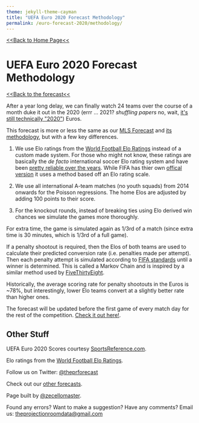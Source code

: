 ```yaml
---
theme: jekyll-theme-cayman
title: "UEFA Euro 2020 Forecast Methodology"
permalink: /euro-forecast-2020/methodology/
---
```

<meta name="twitter:card" content="summary">
<meta property="og:image" content="https://raw.githubusercontent.com/zecellomaster/the-projection-room/master/websitefavicon3.png">

[<<Back to Home Page<<](https://zecellomaster.github.io/the-projection-room/)

# UEFA Euro 2020 Forecast Methodology

[<<Back to the forecast<<](https://zecellomaster.github.io/the-projection-room/euro-forecast-2020/)

After a year long delay, we can finally watch 24 teams over the course of a month duke it out in the 2020 (errr ... 2021? *shuffling papers* no, wait, [it's still technically "2020"](https://www.uefa.com/uefaeuro-2020/news/025c-0f3dbcbd50d8-e5b818335722-1000/)) Euros.

This forecast is more or less the same as our [MLS Forecast](https://theprforecast.com/mls-forecast-2021/) and [its methodology](/mls-forecast-2021/methodology), but with a few key differences.

1) We use Elo ratings from the [World Football Elo Ratings](https://www.eloratings.net/) instead of a custom made system. For those who might not know, these ratings are basically the *de facto* international soccer Elo rating system and have been [pretty reliable over the years](http://lasek.rexamine.com/football_rankings.pdf). While FIFA has thier own [offical version](https://www.fifa.com/fifa-world-ranking/ranking-table/men/) it uses a method based off an Elo rating scale.

2) We use all international A-team matches (no youth squads) from 2014 onwards for the Poisson regressions. The home Elos are adjusted by adding 100 points to their score.

3) For the knockout rounds, instead of breaking ties using Elo derived win chances we simulate the games more thoroughly.

For extra time, the game is simulated again as 1/3rd of a match (since extra time is 30 minutes, which is 1/3rd of a full game).

If a penalty shootout is required, then the Elos of both teams are used to calculate their predicted conversion rate (i.e. penalties made per attempt). Then each penalty attempt is simulated according to [FIFA standards]( https://en.wikipedia.org/wiki/Penalty_shoot-out_(association_football)) until a winner is determined. This is called a Markov Chain and is inspired by a similar method used by [FiveThirtyEight]( https://fivethirtyeight.com/features/a-chart-for-predicting-penalty-shootout-odds-in-real-time/).

Historically, the average scoring rate for penalty shootouts in the Euros is ~78%, but interestingly, lower Elo teams convert at a slightly better rate than higher ones.

The forecast will be updated before the first game of every match day for the rest of the competition. [Check it out here!](https://zecellomaster.github.io/the-projection-room/euro-forecast-2020/).

## Other Stuff
UEFA Euro 2020 Scores courtesy [SportsReference.com](https://fbref.com/en/comps/676/schedule/UEFA-Euro-Scores-and-Fixtures).

Elo ratings from the [World Football Elo Ratings](https://www.eloratings.net/).

Follow us on Twitter: [@theprforecast](https://twitter.com/theprforecast)

Check out our [other forecasts](https://zecellomaster.github.io/the-projection-room).

Page built by [@zecellomaster](https://twitter.com/zecellomaster).

Found any errors? Want to make a suggestion? Have any comments? Email us: [theprojectionroomdata@gmail.com](mailto:theprojectionroomdata@gmail.com)
